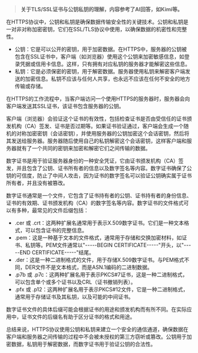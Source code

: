 > **关于TLS/SSL证书与公钥私钥的理解，内容参考了AI回答，如Kimi等。**

在HTTPS协议中，公钥和私钥是确保数据传输安全性的关键技术。公钥和私钥是一对非对称加密密钥，它们在SSL/TLS协议中使用，以确保数据的机密性和完整性。

- 公钥：它是可以公开的密钥，用于加密数据。在HTTPS中，服务器的公钥被包含在SSL证书中，客户端（如浏览器）使用这个公钥来加密敏感信息，如登录凭据或信用卡信息。这样，只有拥有对应私钥的服务器才能解密这些信息。
- 私钥：它是必须保密的密钥，用于解密数据。服务器使用私钥来解密客户端发送的加密信息。私钥不应该与任何人共享，也永远不应该在任何不安全的地方传输或存储。

在HTTPS的工作流程中，当客户端访问一个使用HTTPS的服务器时，服务器会向客户端发送其SSL证书，该证书包含服务器的公钥。

客户端（浏览器）会验证这个证书的有效性，包括检查证书是否由受信任的证书颁发机构（CA）签发、证书是否过期等。如果证书验证通过，客户端会生成一个随机的对称加密密钥（会话密钥），并使用服务器的公钥加密这个会话密钥，然后将其发送给服务器。服务器随后使用自己的私钥解密这个会话密钥，这样客户端和服务器就有了一个共同的密钥来加密和解密它们之间传输的数据。

数字证书是用于验证服务器身份的一种安全凭证，它由证书颁发机构（CA）签发，并且包含了公钥、证书所有者的信息以及数字签名等内容。数字证书确保了公钥的可信度，防止了中间人攻击，因为证书的数字签名可以验证公钥确实属于证书所有者，并且没有被篡改。

数字证书通常是一个文件，它包含了证书持有者的公钥、证书持有者的身份信息、证书的有效期、证书颁发机构（CA）的数字签名等内容。数字证书的文件格式可以有多种，最常见的文件后缀包括：

- .cer 或 .crt：这两种扩展名通常用于表示X.509数字证书。它们是一种文本格式，可以包含证书的完整信息。
- .pem：这是一种基于文本的文件格式，通常用于存储和交换加密材料，如证书、私钥等。PEM文件通常以"-----BEGIN CERTIFICATE-----"开头，以"-----END CERTIFICATE-----"结尾。
- .der：这是一种二进制格式的文件，用于存储X.509数字证书。与PEM格式不同，DER文件不是文本格式，而是ASN.1编码的二进制数据。
- .p7b 或 .p7c：这两种扩展名用于表示PKCS#7证书，这是一种二进制格式，可以包含单个或多个证书以及CRL（证书撤销列表）。
- .pfx 或 .p12：这两种扩展名用于表示PKCS#12文件，它是一种二进制格式，通常用于存储证书及其私钥，以及可能的中间证书。

数字证书文件的具体后缀可能会根据证书的用途和颁发机构而有所不同。在实际应用中，证书文件的后缀名有助于区分证书的格式和用途。

总结来说，HTTPS协议使用公钥和私钥来建立一个安全的通信通道，确保数据在客户端和服务器之间传输的过程中不会被未授权的第三方窃听或篡改。公钥用于加密数据，私钥用于解密数据，而数字证书用于验证公钥的合法性。